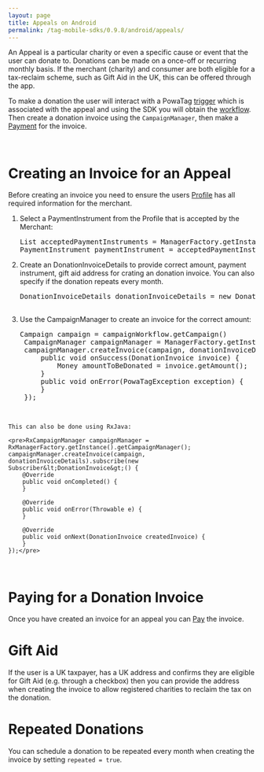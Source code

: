 ```yaml
---
layout: page
title: Appeals on Android
permalink: /tag-mobile-sdks/0.9.8/android/appeals/
---
```


An Appeal is a particular charity or even a specific cause or event that the user can donate to. Donations can be made on a once-off or recurring monthly basis. If the merchant (charity) and consumer are both eligible for a tax-reclaim scheme, such as Gift Aid in the UK, this can be offered through the app.

To make a donation the user will interact with a PowaTag [trigger]({{site.baseurl}}/tag-mobile-sdks/0.9.8/android/triggers/) which is associated with the appeal and using the SDK you will obtain the  [workflow]({{site.baseurl}}/tag-mobile-sdks/0.9.8/android/workflows/). 
Then create a donation invoice using the `CampaignManager`, then make a [Payment]({{site.baseurl}}/tag-mobile-sdks/0.9.8/android/payments/) for the invoice.

<br />

# Creating an Invoice for an Appeal

Before creating an invoice you need to ensure the users [Profile]({{site.baseurl}}/tag-mobile-sdks/0.9.8/android/profile/) has all required information for the merchant.

1. Select a PaymentInstrument from the Profile that is accepted by the Merchant:

    <pre>List<PaymentMethodAlias> acceptedPaymentInstruments = ManagerFactory.getInstance().getProfileManager().getCurrentProfile().getAcceptedPaymentInstruments(merchant);
   PaymentInstrument paymentInstrument = acceptedPaymentInstruments.get(0);</pre>

2. Create an DonationInvoiceDetails to provide correct amount, payment instrument, gift aid address for crating an donation invoice. You can also specify if the donation repeats every month.

	<pre>DonationInvoiceDetails donationInvoiceDetails = new DonationInvoiceDetails(amount, repeated, paymentInstrument, giftAidAddress);

3. Use the CampaignManager to create an invoice for the correct amount:

	<pre>Campaign campaign = campaignWorkflow.getCampaign()
	CampaignManager campaignManager = ManagerFactory.getInstance().getCampaignManager();
	campaignManager.createInvoice(campaign, donationInvoiceDetails, new PowaTagCallback&lt;DonationInvoice&gt;() {
		public void onSuccess(DonationInvoice invoice) {
			Money amountToBeDonated = invoice.getAmount();
		}
		public void onError(PowaTagException exception) {
		}
	});</pre>

<br />

	This can also be done using RxJava:
	
    <pre>RxCampaignManager campaignManager = RxManagerFactory.getInstance().getCampaignManager();
    campaignManager.createInvoice(campaign, donationInvoiceDetails).subscribe(new Subscriber&lt;DonationInvoice&gt;() {
		@Override
		public void onCompleted() {
		} 
 
		@Override
		public void onError(Throwable e) {
		}

		@Override
		public void onNext(DonationInvoice createdInvoice) {
		}
	});</pre>

<br/>

# Paying for a Donation Invoice

Once you have created an invoice for an appeal you can [Pay]({{site.baseurl}}/tag-mobile-sdks/0.9.8/android/payments/) the invoice.

# Gift Aid

If the user is a UK taxpayer, has a UK address and confirms they are eligible for Gift Aid (e.g. through a checkbox) then you can provide the address when creating the invoice to allow registered charities to reclaim the tax on the donation.

# Repeated Donations

You can schedule a donation to be repeated every month when creating the invoice by setting `repeated = true`.